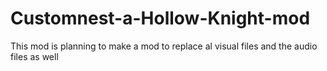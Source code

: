 # Customnest-a-Hollow-Knight-mod
This mod is planning to make a mod to replace al visual files and the audio files as well
